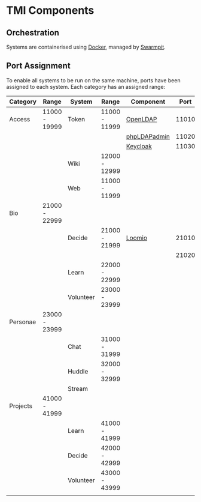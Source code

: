 # TMI Components


## Orchestration

Systems are containerised using [Docker](https://docker.io), managed by [Swarmpit](https://swarmpit.io).

## Port Assignment

To enable all systems to be run on the same machine, ports have been assigned to
each system. Each category has an assigned range:


| Category  | Range         | System    | Range         | Component                                                                     | Port  |
| --        | --            | --        | --            | --                                                                            | --    |
| Access    | 11000 - 19999 | Token     | 11000 - 11999 | [OpenLDAP](https://www.openldap.org)                                          | 11010 |
|           |               |           |               | [phpLDAPadmin](http://phpldapadmin.sourceforge.net/wiki/index.php/Main_Page)  | 11020 |
|           |               |           |               | [Keycloak](https://www.keycloak.org)                                          | 11030 |
|           |               | Wiki      | 12000 - 12999 |
|           |               | Web       | 11000 - 11999 |
| Bio       | 21000 - 22999 |
|           |               | Decide    | 21000 - 21999 | [Loomio](https://www.loomio.org)                                              | 21010 |
|           |               |           |               |                                                                               | 21020 |
|           |               | Learn     | 22000 - 22999 |
|           |               | Volunteer | 23000 - 23999 |
| Personae  | 23000 - 23999 |
|           |               | Chat      | 31000 - 31999 |
|           |               | Huddle    | 32000 - 32999 |
|           |               | Stream    |
| Projects  | 41000 - 41999 |
|           |               | Learn     | 41000 - 41999 |
|           |               | Decide    | 42000 - 42999 |
|           |               | Volunteer | 43000 - 43999 |
|           |               |           |               |
